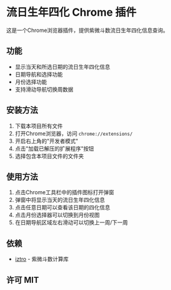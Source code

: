 # 流日生年四化 Chrome 插件

这是一个Chrome浏览器插件，提供紫微斗数流日生年四化信息查询。

## 功能

- 显示当天和所选日期的流日生年四化信息
- 日期导航和选择功能
- 月份选择功能
- 支持滑动导航切换周数据

## 安装方法

1. 下载本项目所有文件
2. 打开Chrome浏览器，访问 `chrome://extensions/`
3. 开启右上角的"开发者模式"
4. 点击"加载已解压的扩展程序"按钮
5. 选择包含本项目文件的文件夹


## 使用方法
1. 点击Chrome工具栏中的插件图标打开弹窗
2. 弹窗中将显示当天的流日生年四化信息
3. 点击任意日期可以查看该日期的四化信息
4. 点击月份选择器可以切换到月份视图
5. 在日期导航区域左右滑动可以切换上一周/下一周

## 依赖

- [iztro](https://github.com/SylarLong/iztro) - 紫微斗数计算库

## 许可 MIT 